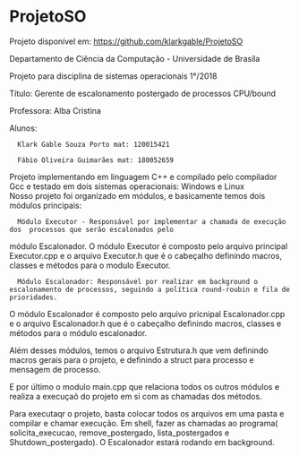 # ProjetoSO
Projeto disponível em: https://github.com/klarkgable/ProjetoSO

Departamento de Ciência da Computação - Universidade de Brasíla 

Projeto para disciplina de sistemas operacionais 1°/2018

Título: Gerente de escalonamento postergado de processos CPU/bound 

Professora: Alba Cristina

Alunos:

      Klark Gable Souza Porto mat: 120015421
      
      Fábio Oliveira Guimarães mat: 180052659
      
Projeto implementando em linguagem C++ e compilado pelo compilador Gcc e testado em dois sistemas operacionais: Windows e Linux      
Nosso projeto foi organizado em módulos, e basicamente temos dois módulos principais:

      Módulo Executor - Responsável por implementar a chamada de execução dos  processos que serão escalonados pelo 
módulo Escalonador. 
O módulo Executor é composto pelo arquivo principal Executor.cpp e o arquivo Executor.h que é o cabeçalho definindo macros, classes e métodos para o modulo Executor.

      Módulo Escalonador: Responsável por realizar em background o escalonamento de processos, seguindo a política round-roubin e fila de prioridades. 
O módulo Escalonador é composto pelo arquivo pricnipal Escalonador.cpp e o arquivo Escalonador.h que é o cabeçalho definindo macros, classes e métodos para o módulo escalonador.

Além desses módulos, temos o arquivo Estrutura.h que vem definindo macros gerais para o projeto, e definindo a struct para processo e mensagem de processo. 

E por último o modulo main.cpp que relaciona todos os outros módulos e realiza a execuçaõ do projeto em si com as chamadas dos métodos.



Para executaqr o projeto, basta colocar todos os arquivos em uma pasta e compilar e chamar execução. Em shell, fazer as chamadas ao programa( solicita_execucao, remove_postergado, lista_postergados e Shutdown_postergado). O Escalonador estará rodando em background.




